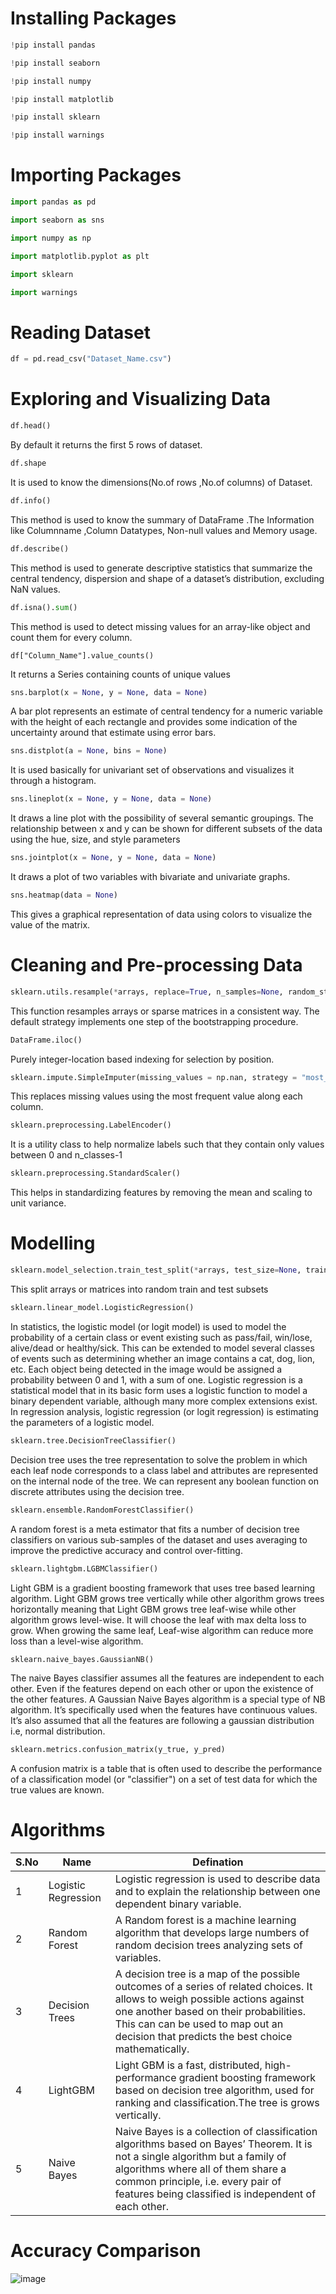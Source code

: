 # Installing Packages

```python
!pip install pandas
```

```python
!pip install seaborn
```

```python
!pip install numpy
```

```python
!pip install matplotlib
```

```python
!pip install sklearn
```

```python
!pip install warnings
```

# Importing Packages

```python
import pandas as pd
```

```python
import seaborn as sns
```

```python
import numpy as np
```

```python
import matplotlib.pyplot as plt
```

```python
import sklearn
```

```python
import warnings
```

# Reading Dataset

```python
df = pd.read_csv("Dataset_Name.csv")
```
# Exploring and Visualizing Data

```python
df.head()
```
By default it returns the first 5 rows of dataset.

```python
df.shape
```
It is used to know the dimensions(No.of rows ,No.of columns) of Dataset.

```python
df.info()
```
This method is used to know the summary of DataFrame .The Information like Columnname ,Column Datatypes, Non-null values and Memory usage.

```python
df.describe()
```
This method is used to generate descriptive statistics that summarize the central tendency, dispersion and shape of a dataset’s distribution, excluding NaN values.

```python
df.isna().sum()
```
This method is used to detect missing values for an array-like object and count them for every column.

```pyton
df["Column_Name"].value_counts()
```
It returns a Series containing counts of unique values

```python
sns.barplot(x = None, y = None, data = None)
```
A bar plot represents an estimate of central tendency for a numeric variable with the height of each rectangle and provides some indication of the uncertainty around that estimate using error bars. 

```python
sns.distplot(a = None, bins = None)
```
It is used basically for univariant set of observations and visualizes it through a histogram.

```python
sns.lineplot(x = None, y = None, data = None)
```
It draws a line plot with the possibility of several semantic groupings. The relationship between x and y can be shown for different subsets of the data using the hue, size, and style parameters

```python
sns.jointplot(x = None, y = None, data = None)
```
It draws a plot of two variables with bivariate and univariate graphs.

```python
sns.heatmap(data = None)
```
This gives a graphical representation of data using colors to visualize the value of the matrix.

# Cleaning and Pre-processing Data

```python
sklearn.utils.resample(*arrays, replace=True, n_samples=None, random_state=None)
```
This function resamples arrays or sparse matrices in a consistent way. The default strategy implements one step of the bootstrapping procedure.

```python
DataFrame.iloc()
```
Purely integer-location based indexing for selection by position.

```python
sklearn.impute.SimpleImputer(missing_values = np.nan, strategy = "most_frequent")
```
This replaces missing values using the most frequent value along each column.

```python
sklearn.preprocessing.LabelEncoder()
```
It is a utility class to help normalize labels such that they contain only values between 0 and n_classes-1

```python
sklearn.preprocessing.StandardScaler()
```
This helps in standardizing features by removing the mean and scaling to unit variance.

# Modelling

```python
sklearn.model_selection.train_test_split(*arrays, test_size=None, train_size=None, random_state=None)
```
This split arrays or matrices into random train and test subsets

```python
sklearn.linear_model.LogisticRegression()
```
In statistics, the logistic model (or logit model) is used to model the probability of a certain class or event existing such as pass/fail, win/lose, alive/dead or healthy/sick. This can be extended to model several classes of events such as determining whether an image contains a cat, dog, lion, etc. Each object being detected in the image would be assigned a probability between 0 and 1, with a sum of one. Logistic regression is a statistical model that in its basic form uses a logistic function to model a binary dependent variable, although many more complex extensions exist. In regression analysis, logistic regression (or logit regression) is estimating the parameters of a logistic model.

```python
sklearn.tree.DecisionTreeClassifier()
```
Decision tree uses the tree representation to solve the problem in which each leaf node corresponds to a class label and attributes are represented on the internal node of the tree. We can represent any boolean function on discrete attributes using the decision tree.

```python
sklearn.ensemble.RandomForestClassifier()
```
A random forest is a meta estimator that fits a number of decision tree classifiers on various sub-samples of the dataset and uses averaging to improve the predictive accuracy and control over-fitting. 

```python
sklearn.lightgbm.LGBMClassifier()
```
Light GBM is a gradient boosting framework that uses tree based learning algorithm. Light GBM grows tree vertically while other algorithm grows trees horizontally meaning that Light GBM grows tree leaf-wise while other algorithm grows level-wise. It will choose the leaf with max delta loss to grow. When growing the same leaf, Leaf-wise algorithm can reduce more loss than a level-wise algorithm.

```python
sklearn.naive_bayes.GaussianNB()
```
The naive Bayes classifier assumes all the features are independent to each other. Even if the features depend on each other or upon the existence of the other features. A Gaussian Naive Bayes algorithm is a special type of NB algorithm. It’s specifically used when the features have continuous values. It’s also assumed that all the features are following a gaussian distribution i.e, normal distribution.

```python
sklearn.metrics.confusion_matrix(y_true, y_pred)
```
A confusion matrix is a table that is often used to describe the performance of a classification model (or "classifier") on a set of test data for which the true values are known.

# Algorithms

 | S.No | Name | Defination |
 |-----|-----|-----|
 | 1 | Logistic Regression|	Logistic regression is used to describe data and to explain the relationship between one dependent binary variable. |
 | 2 | Random Forest	| A Random forest is a machine learning algorithm that develops large numbers of random decision trees analyzing sets of variables. |
 | 3 | Decision Trees	| A decision tree is a map of the possible outcomes of a series of related choices. It allows to weigh possible actions against one another based on their probabilities. This can can be used to map out an decision that predicts the best choice mathematically. |
 | 4 | LightGBM	|  Light GBM is a fast, distributed, high-performance gradient boosting framework based on decision tree algorithm, used for ranking and classification.The tree is grows vertically. |
 | 5 | Naive Bayes	 | Naive Bayes is a collection of classification algorithms based on Bayes’ Theorem. It is not a single algorithm but a family of algorithms where all of them share a common principle, i.e. every pair of features being classified is independent of each other. |

# Accuracy Comparison
 ![image](https://user-images.githubusercontent.com/52819045/138065238-7585855d-3cd7-4dd3-b961-53b6adc1cc10.png)

